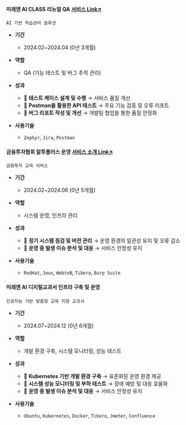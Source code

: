 #### 미래엔 AI CLASS 리뉴얼 QA [서비스 Link↗](https://aiclass.m-teacher.co.kr/)
`AI 기반 학습관리 솔루션`
  
- **기간**
  - 2024.02~2024.04 (0년 3개월) 

- **역할**
  - QA (기능 테스트 및 버그 추적 관리)

- **성과**
  - :small_blue_diamond: **테스트 케이스 설계 및 수행** → 서비스 품질 개선
  - :small_blue_diamond: **Postman을 활용한 API 테스트** → 주요 기능 검증 및 오류 리포트
  - :small_blue_diamond: **버그 리포트 작성 및 개선** → 개발팀 협업을 통한 품질 안정화

- **사용기술**
  - `Zephyr`, `Jira`, `Postman`

 
#### 금융투자협회 알투플러스 운영 [서비스 소개 Link↗](https://drive.google.com/file/d/1oAs1xYucRvMdSbHEnj96sgJKv0x6Jwa3/view)
`금융투자 교육 서비스`
  
- **기간**
  - 2024.02~2024.06 (0년 5개월) 

- **역할**
  - 시스템 운영, 인프라 관리

- **성과**
  - :small_blue_diamond: **정기 시스템 점검 및 버전 관리** → 운영 환경의 일관성 유지 및 오류 감소
  - :small_blue_diamond: **운영 중 발생 이슈 분석 및 대응** → 서비스 안정성 유지

- **사용기술**
  - `RedHat`, `Jeus`, `WebtoB`, `Tibero`, `Burp Suite`

 
#### 미래엔 AI 디지털교과서 인프라 구축 및 운영
`인공지능 기반 맞춤형 교육 지원 교과서`
  
- **기간**
  - 2024.07~2024.12 (0년 6개월) 

- **역할**
  - 개발 환경 구축, 시스템 모니터링, 성능 테스트 

- **성과**
  - :small_blue_diamond: **Kubernetes 기반 개발 환경 구축** → 표준화된 운영 환경 제공
  - :small_blue_diamond: **시스템 성능 모니터링 및 부하 테스트** → 장애 예방 및 대응 효율화  
  - :small_blue_diamond: **운영 중 발생 이슈 분석 및 대응** → 서비스 안정성 유지

- **사용기술**
  - `Ubuntu`, `Kubernetes`, `Docker`, `Tibero`, `Jmeter`, `Confluence`
